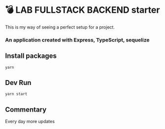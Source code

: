 # :bomb: LAB FULLSTACK BACKEND starter

This is my way of seeing a perfect setup for a project.

### An application created with Express, TypeScript, sequelize

## Install packages

```bash
yarn
```

## Dev Run

```bash
yarn start
```

## Commentary

Every day more updates
